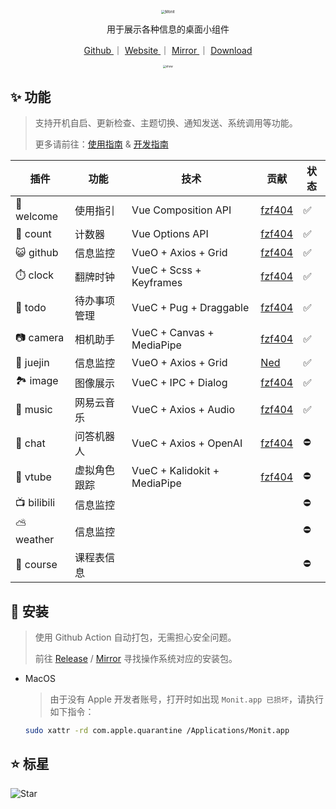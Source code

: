 <!--
 * @Author: fzf404
 * @Date: 2022-06-18 17:15:15
 * @LastEditors: fzf404 me@fzf404.art
 * @LastEditTime: 2023-04-17 23:36:54
 * @Description: 应用介绍
-->

<p align="center">
  <a href="https://monit.fzf404.art/" target="_blank">
    <img src="https://img.fzf404.art/Monit/logo.webp" alt="Monit" style="zoom:40%;"/>
  </a>
</p>

<p align="center">用于展示各种信息的桌面小组件</p>

<p align="center">
  <a href="https://github.com/fzf404/Monit"> Github </a> ｜
  <a href="https://monit.fzf404.art/"> Website </a> ｜
  <a href="https://cloud.fzf404.art/release/monit"> Mirror </a> ｜
  <a href="https://github.com/fzf404/Monit/releases"> Download </a>
</p>

<p align="center">
  <img src="https://img.fzf404.art/Monit/v0.7.0.webp" alt="show" style="zoom:30%;" />
</p>

## ✨ 功能

> 支持开机自启、更新检查、主题切换、通知发送、系统调用等功能。
>
> 更多请前往：[使用指南](https://monit.fzf404.art/#/zh/01-guide) & [开发指南](https://monit.fzf404.art/#/zh/03-develop)

| 插件        | 功能         | 技术                         | 贡献                                  | 状态 |
| ----------- | ------------ | ---------------------------- | ------------------------------------- | ---- |
| 👏 welcome  | 使用指引     | Vue Composition API          | [fzf404](https://github.com/fzf404)   | ✅   |
| 🔘 count    | 计数器       | Vue Options API              | [fzf404](https://github.com/fzf404)   | ✅   |
| 😺 github   | 信息监控     | VueO + Axios + Grid          | [fzf404](https://github.com/fzf404)   | ✅   |
| ⏱️ clock    | 翻牌时钟     | VueC + Scss + Keyframes      | [fzf404](https://github.com/fzf404)   | ✅   |
| 📝 todo     | 待办事项管理 | VueC + Pug + Draggable       | [fzf404](https://github.com/fzf404)   | ✅   |
| 📷 camera   | 相机助手     | VueC + Canvas + MediaPipe    | [fzf404](https://github.com/fzf404)   | ✅   |
| 🏅 juejin   | 信息监控     | VueO + Axios + Grid          | [Ned](https://github.com/wangenze267) | ✅   |
| 🏞️ image    | 图像展示     | VueC + IPC + Dialog          | [fzf404](https://github.com/fzf404)   | ✅   |
| 🎵 music    | 网易云音乐   | VueC + Axios + Audio         | [fzf404](https://github.com/fzf404)   | ✅   |
| 💬 chat     | 问答机器人   | VueC + Axios + OpenAI        | [fzf404](https://github.com/fzf404)   | ⛔️  |
| 🤖 vtube    | 虚拟角色跟踪 | VueC + Kalidokit + MediaPipe | [fzf404](https://github.com/fzf404)   | ⛔️  |
| 📺 bilibili | 信息监控     |                              |                                       | ⛔️  |
| ⛅ weather  | 信息监控     |                              |                                       | ⛔️  |
| 📅 course   | 课程表信息   |                              |                                       | ⛔️  |

## 🎁 安装

> 使用 Github Action 自动打包，无需担心安全问题。
>
> 前往 [Release](https://github.com/fzf404/Monit/releases) / [Mirror](https://cloud.fzf404.art/release/monit) 寻找操作系统对应的安装包。

- MacOS

  > 由于没有 Apple 开发者账号，打开时如出现 `Monit.app 已损坏`，请执行如下指令：

  ```bash
  sudo xattr -rd com.apple.quarantine /Applications/Monit.app
  ```

## ⭐ 标星

![Star](https://api.star-history.com/svg?repos=fzf404/Monit&type=Date)
